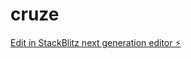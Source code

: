 # cruze

[Edit in StackBlitz next generation editor ⚡️](https://stackblitz.com/~/github.com/Helmus101/cruze)